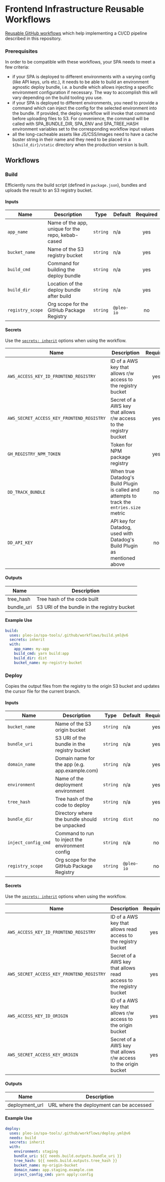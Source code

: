 # Frontend Infrastructure Reusable Workflows

[Reusable GitHub workflows](https://docs.github.com/en/actions/using-workflows/reusing-workflows)
which help implementing a CI/CD pipeline described in this repository.

### Prerequisites

In order to be compatible with these workflows, your SPA needs to meet a few
criteria:

- if your SPA is deployed to different environments with a varying config (like
  API keys, urls etc.), it needs to be able to build an environment agnostic
  deploy bundle, i.e. a bundle which allows injecting a specific environment
  configuration if necessary. The way to accomplish this will vary depending on
  the build tooling you use.
- if your SPA is deployed to different environments, you need to provide a
  command which can inject the config for the selected environment into the
  bundle. If provided, the deploy workflow will invoke that command before
  uploading files to S3. For convenience, the command will be called with
  SPA_BUNDLE_DIR, SPA_ENV and SPA_TREE_HASH environment variables set to the
  corresponding workflow input values
- all the long-cacheable assets like JS/CSS/images need to have a cache buster
  string in their name and they need to be placed in a `${build_dir}/static`
  directory when the production version is built.

## Workflows

### Build

Efficiently runs the build script (defined in `package.json`), bundles and
uploads the result to an S3 registry bucket.

#### Inputs

| Name             | Description                                       | Type     | Default    | Required |
| ---------------- | ------------------------------------------------- | -------- | ---------- | :------: |
| `app_name`       | Name of the app, unique for the repo, kebab-cased | `string` | n/a        |   yes    |
| `bucket_name`    | Name of the S3 registry bucket                    | `string` | n/a        |   yes    |
| `build_cmd`      | Command for building the deploy bundle            | `string` | n/a        |   yes    |
| `build_dir`      | Location of the deploy bundle after build         | `string` | n/a        |   yes    |
| `registry_scope` | Org scope for the GitHub Package Registry         | `string` | `@pleo-io` |    no    |

#### Secrets

Use the
[`secrets: inherit`](https://docs.github.com/en/actions/using-workflows/workflow-syntax-for-github-actions#onworkflow_callsecretsinherit)
options when using the workflow.

| Name                                      | Description                                                                                | Required |
| ----------------------------------------- | ------------------------------------------------------------------------------------------ | :------: |
| `AWS_ACCESS_KEY_ID_FRONTEND_REGISTRY`     | ID of a AWS key that allows r/w access to the registry bucket                              |   yes    |
| `AWS_SECRET_ACCESS_KEY_FRONTEND_REGISTRY` | Secret of a AWS key that allows r/w access to the registry bucket                          |   yes    |
| `GH_REGISTRY_NPM_TOKEN`                   | Token for NPM package registry                                                             |   yes    |
| `DD_TRACK_BUNDLE`                         | When true Datadog's Build Plugin is called and attempts to track the `entries.size` metric |    no    |
| `DD_API_KEY`                              | API key for Datadog, used with Datadog's Build Plugin as mentioned above                   |    no    |

#### Outputs

| Name       | Description                                 |
| ---------- | ------------------------------------------- |
| tree_hash  | Tree hash of the code built                 |
| bundle_uri | S3 URI of the bundle in the registry bucket |

#### Example Use

```yml
build:
  uses: pleo-io/spa-tools/.github/workflows/build.yml@v6
  secrets: inherit
  with:
    app_name: my-app
    build_cmd: yarn build:app
    build_dir: dist
    bucket_name: my-registry-bucket
```

### Deploy

Copies the output files from the registry to the origin S3 bucket and updates
the cursor file for the current branch.

#### Inputs

| Name                | Description                                     | Type     | Default    | Required |
| ------------------- | ----------------------------------------------- | -------- | ---------- | :------: |
| `bucket_name`       | Name of the S3 origin bucket                    | `string` | n/a        |   yes    |
| `bundle_uri`        | S3 URI of the bundle in the registry bucket     | `string` | n/a        |   yes    |
| `domain_name`       | Domain name for the app (e.g. app.example.com)  | `string` | n/a        |   yes    |
| `environment`       | Name of the deployment environment              | `string` | n/a        |   yes    |
| `tree_hash`         | Tree hash of the code to deploy                 | `string` | n/a        |   yes    |
| `bundle_dir`        | Directory where the bundle should be unpacked   | `string` | `dist`     |    no    |
| `inject_config_cmd` | Command to run to inject the environment config | `string` | n/a        |    no    |
| `registry_scope`    | Org scope for the GitHub Package Registry       | `string` | `@pleo-io` |    no    |

#### Secrets

Use the
[`secrets: inherit`](https://docs.github.com/en/actions/using-workflows/workflow-syntax-for-github-actions#onworkflow_callsecretsinherit)
options when using the workflow.

| Name                                      | Description                                                        | Required |
| ----------------------------------------- | ------------------------------------------------------------------ | :------: |
| `AWS_ACCESS_KEY_ID_FRONTEND_REGISTRY`     | ID of a AWS key that allows read access to the registry bucket     |   yes    |
| `AWS_SECRET_ACCESS_KEY_FRONTEND_REGISTRY` | Secret of a AWS key that allows read access to the registry bucket |   yes    |
| `AWS_ACCESS_KEY_ID_ORIGIN`                | ID of a AWS key that allows r/w access to the origin bucket        |   yes    |
| `AWS_SECRET_ACCESS_KEY_ORIGIN`            | Secret of a AWS key that allows r/w access to the origin bucket    |   yes    |

#### Outputs

| Name           | Description                              |
| -------------- | ---------------------------------------- |
| deployment_url | URL where the deployment can be accessed |

#### Example Use

```yml
deploy:
  uses: pleo-io/spa-tools/.github/workflows/deploy.yml@v6
  needs: build
  secrets: inherit
  with:
    environment: staging
    bundle_uri: ${{ needs.build.outputs.bundle_uri }}
    tree_hash: ${{ needs.build.outputs.tree_hash }}
    bucket_name: my-origin-bucket
    domain_name: app.staging.example.com
    inject_config_cmd: yarn apply:config
```
